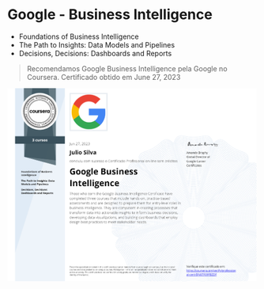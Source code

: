 # Google - Business Intelligence


* Foundations of Business Intelligence
* The Path to Insights: Data Models and Pipelines
* Decisions, Decisions: Dashboards and Reports



>Recomendamos Google Business Intelligence pela Google no Coursera. Certificado obtido em June 27, 2023

![cert](https://github.com/JulioSilva123/Escolaridade/blob/77a0e3d00a06f248bee18c52d54edea7c8448307/resources/Cert-Google-Business-Intelligence.png)